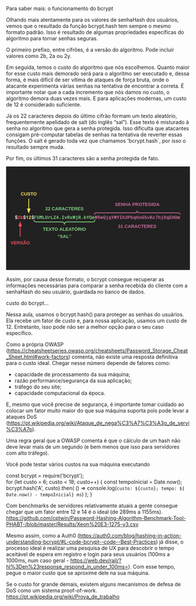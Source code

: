 Para saber mais: o funcionamento do bcrypt

Olhando mais atentamente para os valores de senhaHash dos usuários, vemos que o resultado da função bcrypt.hash tem sempre o mesmo formato padrão. Isso é resultado de algumas propriedades específicas do algoritmo para tornar senhas seguras.

O primeiro prefixo, entre cifrões, é a versão do algoritmo. Pode incluir valores como 2b, 2a ou 2y.

Em seguida, temos o custo do algoritmo que nós escolhemos. Quanto maior for esse custo mais demorado será para o algoritmo ser executado e, dessa forma, é mais difícil de ser vítima de ataques de força bruta, onde o atacante experimenta várias senhas na tentativa de encontrar a correta. É importante notar que a cada incremento que nós damos no custo, o algoritmo demora duas vezes mais. E para aplicações modernas, um custo de 12 é considerado suficiente.

Já os 22 caracteres depois do último cifrão formam um texto aleatório, frequentemente apelidado de salt (do inglês “sal”). Esse texto é misturado à senha no algoritmo que gera a senha protegida. Isso dificulta que atacantes consigam pré-computar tabelas de senhas na tentativa de reverter essas funções. O salt é gerado toda vez que chamamos 'bcrypt.hash`, por isso o resultado sempre muda.

Por fim, os últimos 31 caracteres são a senha protegida de fato.

![alt text](aula1-ex2-img1.png "Bcrypt")

Assim, por causa desse formato, o bcrypt consegue recuperar as informações necessárias para comparar a senha recebida do cliente com a senhaHash do seu usuário, guardada no banco de dados.



custo do bcrypt...

Nessa aula, usamos o bcrypt.hash() para proteger as senhas do usuários. Ela recebe um fator de custo e, para nossa aplicação, usamos um custo de 12. Entretanto, isso pode não ser a melhor opção para o seu caso específico.

Como a própria OWASP (https://cheatsheetseries.owasp.org/cheatsheets/Password_Storage_Cheat_Sheet.html#work-factors) comenta, não existe uma resposta definitiva para o custo ideal. Chegar nesse número depende de fatores como:

* capacidade de processamento da sua máquina;
* razão performance/segurança da sua aplicação;
* tráfego do seu site;
* capacidade computacional da época.


E, mesmo que você precise de segurança, é importante tomar cuidado ao colocar um fator muito maior do que sua máquina suporta pois pode levar a ataques DoS (https://pt.wikipedia.org/wiki/Ataque_de_nega%C3%A7%C3%A3o_de_servi%C3%A7o).

Uma regra geral que a OWASP comenta é que o cálculo de um hash não deve levar mais de um segundo (e bem menos que isso para servidores com alto tráfego).

Você pode testar vários custos na sua máquina executando

const bcrypt = require('bcrypt');    
for (let custo = 6; custo < 18; custo++) {
  const tempoInicial  = Date.now();
  bcrypt.hash('A', custo).then(
    () => console.log(`custo: ${custo}; tempo: ${ Date.now() - tempoInicial} ms`)
  );
}


Com benchmarks de servidores relativamente atuais a gente consegue chegar que um fator entre 12 e 14 é o ideal (de 289ms a 1155ms).
https://github.com/cptwin/Password-Hashing-Algorithm-Benchmark-Tool-PHABT-/blob/master/Results/Xeon%20E3-1275-v3.csv


Mesmo assim, como a Auth0 (https://auth0.com/blog/hashing-in-action-understanding-bcrypt/#L-code-bcrypt--code--Best-Practices) já disse, o processo ideal é realizar uma pesquisa de UX para descobrir o tempo aceitável de espera em registro e login para seus usuários (100ms a 1000ms, num caso geral - https://web.dev/rail/?hl%3Den%23response_respond_in_under_100ms=). Com esse tempo, pegue o maior custo que se aproxime dele na sua máquina.

Se o custo for grande demais, existem alguns mecanismos de defesa de DoS como um sistema proof-of-work.
https://pt.wikipedia.org/wiki/Prova_de_trabalho